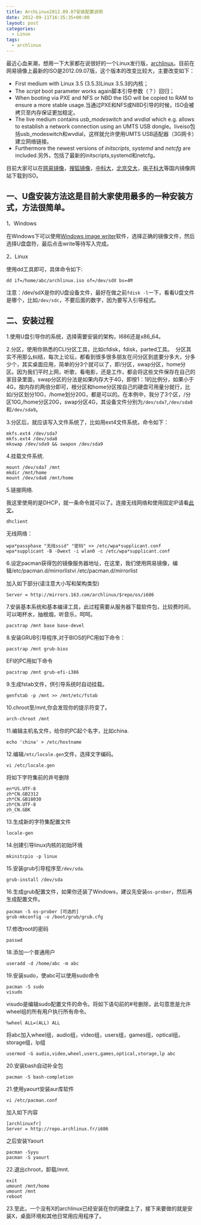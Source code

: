```yaml
---
title: ArchLinux2012.09.07安装配置说明
date: 2012-09-11T16:35:35+00:00
layout: post
categories:
  - Linux
tags:
  - archlinux
---
```

最近心血来潮，想用一下大家都在说很好的一个Linux发行版，[archlinux](http://www.archlinux.org/)。目前在网易镜像上最新的ISO是2012.09.07版，这个版本的改变比较大，主要改变如下：

- First medium with Linux 3.5 (3.5.3)Linux 3.5.3的内核；
- The *script* boot parameter works again脚本引导参数（？）回归；
- When booting via PXE and NFS or NBD the ISO will be copied to RAM to ensure a more stable usage.当通过PXE和NFS或NBD引导的时候，ISO会被拷贝至内存保证更加稳定。
- The live medium contains *usb_modeswitch* and *wvdial* which e.g. allows to establish a network connection using an UMTS USB dongle。liveiso包括usb_modeswitch和wvdial，这样就允许使用UMTS USB适配器（3G网卡）建立网络链接。
- Furthermore the newest versions of *initscripts*, *systemd* and *netcfg* are included.另外，包括了最新的initscripts,systemd和netcfg。

目前大家可以在[网易镜像](http://mirrors.163.com/archlinux)，[搜狐镜像](http://mirrors.sohu.com/archlinux/)，[中科大](http://mirrors.ustc.edu.cn/archlinux/)，[北京交大](http://mirror.bjtu.edu.cn/archlinux/)，[电子科大](http://mirrors.stuhome.net/archlinux)等国内镜像网站下载到ISO。
<!--more-->
## 一、U盘安装方法这是目前大家使用最多的一种安装方式，方法很简单。

1、Windows

在Windows下可以使用[Windows image writer](https://launchpad.net/win32-image-writer/0.6/0.6/+download/win32diskimager-binary.zip)软件，选择正确的镜像文件，然后选择U盘盘符，最后点击write等待写入完成。

2、Linux

使用dd工具即可，具体命令如下:
```
dd if=/home/abc/archlinux.iso of=/dev/sdX bs=4M
```

注意：/dev/sdX是你的U盘设备文件，最好在做之前`fdisk -l`一下，看看U盘文件是哪个，比如`/dev/sdc`，不要后面的数字，因为要写入引导程式。

## 二、安装过程

1.使用U盘引导你的系统，选择需要安装的架构，I686还是x86_64。

2.分区，使用你熟悉的CLI分区工具，比如cfdisk，fdisk，parted工具。  分区其实不用那么纠结，每次上论坛，都看到很多很多朋友在问分区到底要分多大，分多少个，其实桌面应用，简单的分3个就可以了，即/分区，swap分区，home分区。因为我们平时上网，听歌，看电影，还是工作，都会将这些文件保存在自己的家目录里面，swap分区的分法是如果内存大于4G，即按1：1的比例分，如果小于4G，按内存的两倍分即可，根分区和home分区按自己的硬盘可用量分就行，比如/分区划分10G，/home划分20G，都是可以的。在本例中，我分了3个区，/分区10G,/home分区20G，swap分区4G，其设备文件分别为`/dev/sda7`,`/dev/sda8`和`/dev/sda9`。

3.分区后，就应该写入文件系统了，比如用ext4文件系统，命令如下：
```
mkfs.ext4 /dev/sda7
mkfs.ext4 /dev/sda8
mkswap /dev/sda9 && swapon /dev/sda9
```

4.挂载文件系统.
```
mount /dev/sda7 /mnt
mkdir /mnt/home
mount /dev/sda8 /mnt/home
```

5.链接网络.

我这里使用的是DHCP，就一条命令就可以了。连接无线网络和使用固定IP请看[此文](https://wiki.archlinux.org/index.php/Configuring_Network_%28%E7%AE%80%E4%BD%93%E4%B8%AD%E6%96%87%29)。
```
dhclient
```

无线网络：
```
wpa*passphase "无线ssid" "密码" >> /etc/wpa*supplicant.conf
wpa*supplicant -B -Dwext -i wlan0 -c /etc/wpa*supplicant.conf
```

6.设定pacman获得包的镜像服务器地址，在这里，我们使用网易镜像，编辑/etc/pacman.d/mirrorlistvi /etc/pacman.d/mirrorlist

加入如下部分(请注意大小写和架构类型)
```
Server = http://mirrors.163.com/archlinux/$repo/os/i686
```

7.安装基本系统和基本编译工具，此过程需要从服务器下载软件包，比较费时间，可以喝杯水，抽根烟，听音乐，呵呵。
```
pacstrap /mnt base base-devel
```

8.安装GRUB引导程序,对于BIOS的PC用如下命令：
```
pacstrap /mnt grub-bios
```

EFI的PC用如下命令
```
pacstrap /mnt grub-efi-i386
```

9.生成fstab文件，供引导系统时自动挂载。
```
genfstab -p /mnt >> /mnt/etc/fstab
```

10.chroot至/mnt,你会发现你的提示符变了。
```
arch-chroot /mnt
```

11.编辑主机名文件，给你的PC起个名字，比如china.
```
echo 'china' > /etc/hostname
```

12.编辑`/etc/locale.gen`文件，选择文字编码。
```
vi /etc/locale.gen
```
将如下字符集前的井号删除
```
en*US.UTF-8
zh*CN.GB2312
zh*CN.GB18030
zh*CN.UTF-8
zh_CN.GBK
```

13.生成新的字符集配置文件
```
locale-gen
```

14.创建引导linux内核的初始环境
```
mkinitcpio -p linux
```

15.安装grub引导程序至`/dev/sda`.
```
grub-install /dev/sda
```

16.生成grub配置文件，如果你还装了Windows，建议先安装`os-prober`，然后再生成配置文件。
```
pacman -S os-prober [可选的]
grub-mkconfig -o /boot/grub/grub.cfg
```

17.修改root的密码
```
passwd
```

18.添加一个普通用户

```
useradd -d /home/abc -m abc
```

19.安装sudo，使abc可以使用sudo命令
```
pacman -S sudo
visudo
```

visudo是编辑sudo配置文件的命令。将如下语句前的#号删除，此句意思是允许wheel组的所有用户执行所有命令。
```
%wheel ALL=(ALL) ALL
```

将abc加入wheel组，audio组，video组，users组，games组，optical组，storage组，lp组
```
usermod -G audio,video,wheel,users,games,optical,storage,lp abc
```

20.安装bash自动补全包
```
pacman -S bash-completion
```

21.使用yaourt安装aur库软件
```
vi /etc/pacman.conf
```
加入如下内容
```
[archlinuxfr]
Server = http://repo.archlinux.fr/i686
```

之后安装Yaourt
```
pacman -Syyu
pacman -S yaourt
```

22.退出chroot，卸载/mnt.
```
exit
umount /mnt/home
umount /mnt
reboot
```

23.至此，一个没有X的archlinux已经安装在你的硬盘上了，接下来要做的就是安装X，桌面环境和其他日常用应用程序了。

